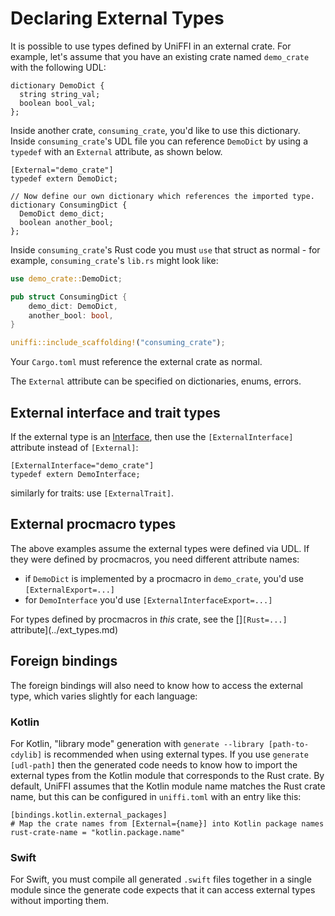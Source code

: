 # Declaring External Types

It is possible to use types defined by UniFFI in an external crate. For example, let's assume
that you have an existing crate named `demo_crate` with the following UDL:

```idl
dictionary DemoDict {
  string string_val;
  boolean bool_val;
};
```

Inside another crate,  `consuming_crate`, you'd like to use this dictionary.
Inside `consuming_crate`'s UDL file you can reference `DemoDict` by using a
`typedef` with an `External` attribute, as shown below.

```idl
[External="demo_crate"]
typedef extern DemoDict;

// Now define our own dictionary which references the imported type.
dictionary ConsumingDict {
  DemoDict demo_dict;
  boolean another_bool;
};

```

Inside `consuming_crate`'s Rust code you must `use` that struct as normal - for example,
`consuming_crate`'s `lib.rs` might look like:

```rust
use demo_crate::DemoDict;

pub struct ConsumingDict {
    demo_dict: DemoDict,
    another_bool: bool,
}

uniffi::include_scaffolding!("consuming_crate");
```

Your `Cargo.toml` must reference the external crate as normal.

The `External` attribute can be specified on dictionaries, enums, errors.

## External interface and trait types

If the external type is an [Interface](./interfaces.md), then use the `[ExternalInterface]` attribute instead of `[External]`:

```idl
[ExternalInterface="demo_crate"]
typedef extern DemoInterface;
```

similarly for traits: use `[ExternalTrait]`.

## External procmacro types

The above examples assume the external types were defined via UDL.
If they were defined by procmacros, you need different attribute names:
* if `DemoDict` is implemented by a procmacro in `demo_crate`, you'd use `[ExternalExport=...]`
* for `DemoInterface` you'd use `[ExternalInterfaceExport=...]`

For types defined by procmacros in *this* crate, see the []`[Rust=...]` attribute](../ext_types.md)

## Foreign bindings

The foreign bindings will also need to know how to access the external type,
which varies slightly for each language:

### Kotlin

For Kotlin, "library mode" generation with `generate --library [path-to-cdylib]` is recommended when using external types.
If you use `generate [udl-path]` then the generated code needs to know how to import
the external types from the Kotlin module that corresponds to the Rust crate.
By default, UniFFI assumes that the Kotlin module name matches the Rust crate name, but this can be configured in `uniffi.toml` with an entry like this:

```
[bindings.kotlin.external_packages]
# Map the crate names from [External={name}] into Kotlin package names
rust-crate-name = "kotlin.package.name"
```

### Swift

For Swift, you must compile all generated `.swift` files together in a single
module since the generate code expects that it can access external types
without importing them.
